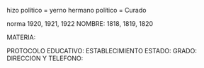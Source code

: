 hizo político = yerno
hermano
político = Curado

norma
1920, 1921, 1922
NOMBRE: 1818, 1819, 1820

MATERIA:

PROTOCOLO EDUCATIVO:
ESTABLECIMIENTO ESTADO:
GRADO:
DIRECCION Y TELEFONO: